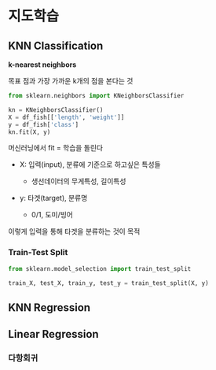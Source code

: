 # 지도학습

## KNN Classification

**k-nearest neighbors**

목표 점과 가장 가까운 k개의 점을 본다는 것

```py
from sklearn.neighbors import KNeighborsClassifier

kn = KNeighborsClassifier()
X = df_fish[['length', 'weight']]
y = df_fish['class']
kn.fit(X, y)
```

머신러닝에서 fit = 학습을 돌린다

- X: 입력(input), 분류에 기준으로 하고싶은 특성들
  - 생선데이터의 무게특성, 길이특성

- y: 타겟(target), 분류명
  - 0/1, 도미/빙어

이렇게 입력을 통해 타겟을 분류하는 것이 목적

### Train-Test Split
```py
from sklearn.model_selection import train_test_split

train_X, test_X, train_y, test_y = train_test_split(X, y)
```






## KNN Regression


## Linear Regression

### 다항회귀